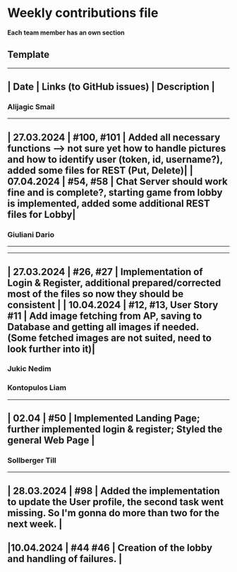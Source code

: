 # Weekly contributions file

**Each team member has an own section**

## Template

-------------------------------------------------------
|  Date  |  Links (to GitHub issues)  |  Description  |
-------------------------------------------------------

### Alijagic Smail

------------------------------------------------------------------------------------------------------------------------------------------------------------------------------------------------
|  27.03.2024  |  #100, #101  |  Added all necessary functions --> not sure yet how to handle pictures and how to identify user (token, id, username?), added some files for REST (Put, Delete)|
|  07.04.2024  |  #54, #58  |  Chat Server should work fine and is complete?, starting game from lobby is implemented, added some additional REST files for Lobby|
------------------------------------------------------------------------------------------------------------------------------------------------------------------------------------------------

### Giuliani Dario
-------------------------------------------------------
------------------------------------------------------------------------------------------------------------------------------------------------------------------------------------------------
|  27.03.2024  |  #26, #27  |  Implementation of Login & Register, additional prepared/corrected most of the files so now they should be consistent |
|  10.04.2024  |  #12, #13, User Story #11  | Add image fetching from AP, saving to Database and getting all images if needed. (Some fetched images are not suited, need to look further into it)|
------------------------------------------------------------------------------------------------------------------------------------------------------------------------------------------------

### Jukic Nedim

### Kontopulos Liam
-------------------------------------------------------------------------------------------------------------------
|  02.04  |  #50  |  Implemented Landing Page; further implemented login & register; Styled the general Web Page  |
-------------------------------------------------------------------------------------------------------------------


### Sollberger Till
--------------------------------------------
| 28.03.2024 | #98 | Added the implementation to update the User profile, the second task went missing. So I'm gonna do more than two for the next week. |
--------------------------------------------
|10.04.2024 | #44 #46 | Creation of the lobby and handling of failures. |
--------------------------------------------

